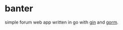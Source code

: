 banter
======

simple forum web app written in go with [gin](https://github.com/gin-gonic/gin) and [gorm](https://github.com/go-gorm/gorm/).
